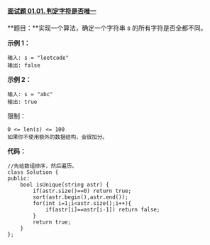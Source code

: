 #### [面试题 01.01. 判定字符是否唯一](https://leetcode-cn.com/problems/is-unique-lcci/)

**题目：**实现一个算法，确定一个字符串 s 的所有字符是否全都不同。

**示例 1：**

```
输入: s = "leetcode"
输出: false 
```

**示例 2：**

```
输入: s = "abc"
输出: true
```

限制：

    0 <= len(s) <= 100
    如果你不使用额外的数据结构，会很加分。

**代码：**

```
//先给数组排序，然后遍历。
class Solution {
public:
    bool isUnique(string astr) {
        if(astr.size()==0) return true; 
        sort(astr.begin(),astr.end());
        for(int i=1;i<astr.size();i++){
            if(astr[i]==astr[i-1]) return false;
        }
        return true;
    }
};
```


